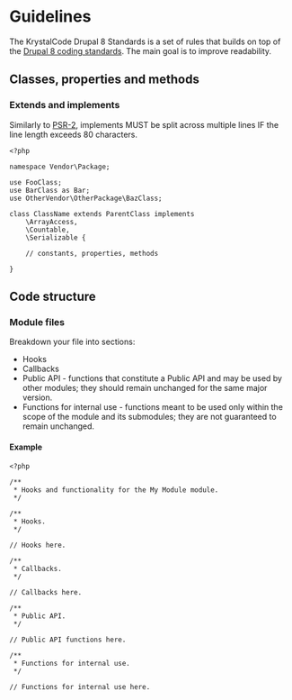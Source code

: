 # Guidelines

The KrystalCode Drupal 8 Standards is a set of rules that builds on top of the [Drupal 8 coding standards](https://www.drupal.org/docs/develop/standards). The main goal is to improve readability.

## Classes, properties and methods

### Extends and implements

Similarly to [PSR-2](https://www.php-fig.org/psr/psr-2/#41-extends-and-implements), implements MUST be split across multiple lines IF the line length exceeds 80 characters.

```
<?php

namespace Vendor\Package;

use FooClass;
use BarClass as Bar;
use OtherVendor\OtherPackage\BazClass;

class ClassName extends ParentClass implements
    \ArrayAccess,
    \Countable,
    \Serializable {

    // constants, properties, methods

}
```

## Code structure

### Module files

Breakdown your file into sections:

* Hooks
* Callbacks
* Public API - functions that constitute a Public API and may be used by other modules; they should remain unchanged for the same major version.
* Functions for internal use - functions meant to be used only within the scope of the module and its submodules; they are not guaranteed to remain unchanged.

#### Example

```
<?php

/**
 * Hooks and functionality for the My Module module.
 */

/**
 * Hooks.
 */

// Hooks here.

/**
 * Callbacks.
 */

// Callbacks here.

/**
 * Public API.
 */

// Public API functions here.

/**
 * Functions for internal use.
 */

// Functions for internal use here.
```

